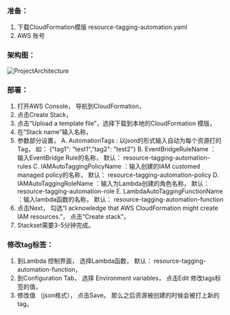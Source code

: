 ### 准备：
1. 下载CloudFormation模版 resource-tagging-automation.yaml
2. AWS 账号

### 架构图：
![ProjectArchitecture](../docs/architecture.png)

### 部署：
1. 打开AWS Console， 导航到CloudFormation，
2. 点击Create Stack，
3. 点击“Upload a template file”，选择下载到本地的CloudFormation 模版，
4. 在“Stack name”输入名称，
5. 参数部分设置，
    A. AutomationTags : 以json的形式输入自动为每个资源打的Tag， 如： {"tag1": "test1","tag2": "test2"}
    B. EventBridgeRuleName ： 输入EventBridge Rule的名称， 默认： resource-tagging-automation-rules
    C. IAMAutoTaggingPolicyName ：输入创建的IAM customed managed policy的名称， 默认： resource-tagging-automation-policy
    D. IAMAutoTaggingRoleName ：输入为Lambda创建的角色名称， 默认： resource-tagging-automation-role
    E. LambdaAutoTaggingFunctionName ：输入lambda函数的名称， 默认： resource-tagging-automation-function
6. 点击Next， 勾选“I acknowledge that AWS CloudFormation might create IAM resources.”， 点击“Create stack”，
7. Stackset需要3-5分钟完成。

### 修改tag标签：
1. 到Lambda 控制界面， 选择Lambda函数， 默认： resource-tagging-automation-function，
2. 到Configuration Tab， 选择 Environment variables， 点击Edit 修改tags标签的值，
3. 修改值 （json格式）， 点击Save。 那么之后资源被创建的时候会被打上新的tag。
